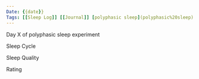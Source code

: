 ```yaml
---
Date: {{date}}
Tags: [[Sleep Log]] [[Journal]] [polyphasic sleep](polyphasic%20sleep)
---
```

Day X of polyphasic sleep experiment

Sleep Cycle

Sleep Quality

Rating
